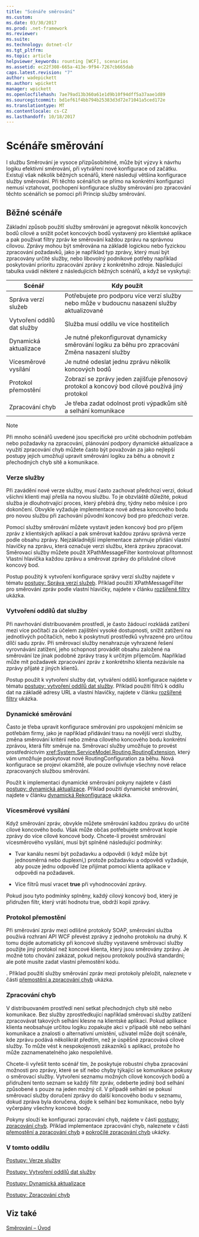 ```yaml
---
title: "Scénáře směrování"
ms.custom: 
ms.date: 03/30/2017
ms.prod: .net-framework
ms.reviewer: 
ms.suite: 
ms.technology: dotnet-clr
ms.tgt_pltfrm: 
ms.topic: article
helpviewer_keywords: rounting [WCF], scenarios
ms.assetid: ec22f308-665a-413e-9f94-7267cb665dab
caps.latest.revision: "7"
author: wadepickett
ms.author: wpickett
manager: wpickett
ms.openlocfilehash: 7ae79ad13b360a61e1d9b10f94dff5a37aae1d89
ms.sourcegitcommit: bd1ef61f4bb794b25383d3d72e71041a5ced172e
ms.translationtype: MT
ms.contentlocale: cs-CZ
ms.lasthandoff: 10/18/2017
---
```

# <a name="routing-scenarios"></a>Scénáře směrování
I službu Směrování je vysoce přizpůsobitelné, může být výzvy k návrhu logiku efektivní směrování, při vytváření nové konfigurace od začátku.  Existují však několik běžných scénářů, které následují většina konfigurace služby směrování. Při těchto scénářích se přímo na konkrétní konfiguraci nemusí vztahovat, pochopení konfigurace služby směrování pro zpracování těchto scénářích se pomoci při Princip služby směrování.  
  
## <a name="common-scenarios"></a>Běžné scénáře  
 Základní způsob použití služby směrování je agregovat několik koncových bodů cílové a snížit počet koncových bodů vystavený pro klientské aplikace a pak používat filtry zpráv ke směrování každou zprávu na správnou cílovou. Zprávy mohou být směrována na základě logickou nebo fyzickou zpracování požadavků, jako je například typ zprávy, který musí být zpracovány určité služby, nebo libovolný podnikové potřeby například poskytování prioritu zpracování zprávy z konkrétního zdroje. Následující tabulka uvádí některé z následujících běžných scénářů, a když se vyskytují:  
  
|Scénář|Kdy použít|  
|--------------|--------------|  
|Správa verzí služeb|Potřebujete pro podporu více verzí služby nebo může v budoucnu nasazení služby aktualizované|  
|Vytvoření oddílů dat služby|Služba musí oddílu ve více hostitelích|  
|Dynamická aktualizace|Je nutné překonfigurovat dynamicky směrování logiku za běhu pro zpracování Změna nasazení služby|  
|Vícesměrové vysílání|Je nutné odeslat jednu zprávu několik koncových bodů|  
|Protokol přemostění|Zobrazí se zprávy jeden zajišťuje přenosový protokol a koncový bod cílové používá jiný protokol|  
|Zpracování chyb|Je třeba zadat odolnost proti výpadkům sítě a selhání komunikace|  
  
> [!NOTE]
>  Při mnoho scénářů uvedené jsou specifické pro určité obchodním potřebám nebo požadavky na zpracování, plánování podpory dynamické aktualizace a využití zpracování chyb můžete často být považován za jako nejlepší postupy jejich umožňují upravit směrování logiku za běhu a obnovit z přechodných chyb sítě a komunikace.  
  
### <a name="service-versioning"></a>Verze služby  
 Při zavádění nové verze služby, musí často zachovat předchozí verzi, dokud všichni klienti mají přešla na novou službu. To je obzvláště důležité, pokud služba je dlouhotrvající proces, který přebírá dny, týdny nebo měsíce i pro dokončení. Obvykle vyžaduje implementace nové adresa koncového bodu pro novou službu při zachování původní koncový bod pro předchozí verze.  
  
 Pomocí služby směrování můžete vystavit jeden koncový bod pro příjem zpráv z klientských aplikací a pak směrovat každou zprávu správná verze podle obsahu zprávy. Nejzákladnější implementace zahrnuje přidání vlastní hlavičky na zprávu, která označuje verzi službu, která zprávu zpracovat. Směrovací služby můžete použít XPathMessageFilter kontrolovat přítomnost Vlastní hlavička každou zprávu a směrovat zprávy do příslušné cílové koncový bod.  
  
 Postup použitý k vytvoření konfigurace správy verzí služby najdete v tématu [postupy: Správa verzí služeb](../../../../docs/framework/wcf/feature-details/how-to-service-versioning.md). Příklad použití XPathMessageFilter pro směrování zpráv podle vlastní hlavičky, najdete v článku [rozšířené filtry](../../../../docs/framework/wcf/samples/advanced-filters.md) ukázka.  
  
### <a name="service-data-partitioning"></a>Vytvoření oddílů dat služby  
 Při navrhování distribuovaném prostředí, je často žádoucí rozkládá zatížení mezi více počítači za účelem zajištění vysoké dostupnosti, snížit zatížení na jednotlivých počítačích, nebo k poskytnutí prostředků vyhrazené pro určitou dílčí sadu zpráv. Při směrovací služby nenahrazuje vyhrazené řešení vyrovnávání zatížení, jeho schopnost provádět obsahu založené na směrování lze jinak podobné zprávy trasy k určitým příjemcům. Například může mít požadavek zpracování zpráv z konkrétního klienta nezávisle na zprávy přijaté z jiných klientů.  
  
 Postup použít k vytvoření služby dat, vytváření oddílů konfigurace najdete v tématu [postupy: vytvoření oddílů dat služby](../../../../docs/framework/wcf/feature-details/how-to-service-data-partitioning.md). Příklad použití filtrů k oddílu dat na základě adresy URL a vlastní hlavičky, najdete v článku [rozšířené filtry](../../../../docs/framework/wcf/samples/advanced-filters.md) ukázka.  
  
### <a name="dynamic-routing"></a>Dynamické směrování  
 Často je třeba upravit konfigurace směrování pro uspokojení měnícím se potřebám firmy, jako je například přidávání trasu na novější verzi služby, změna směrování kritérií nebo změna cílového koncového bodu konkrétní zprávou, která filtr směruje na. Směrovací služby umožňuje to provést prostřednictvím <xref:System.ServiceModel.Routing.RoutingExtension>, který vám umožňuje poskytovat nové RoutingConfiguration za běhu. Nová konfigurace se projeví okamžitě, ale pouze ovlivňuje všechny nové relace zpracovaných službou směrování.  
  
 Použít k implementaci dynamické směrování pokyny najdete v části [postupy: dynamická aktualizace](../../../../docs/framework/wcf/feature-details/how-to-dynamic-update.md). Příklad použití dynamické směrování, najdete v článku [dynamická Rekonfigurace](../../../../docs/framework/wcf/samples/dynamic-reconfiguration.md) ukázka.  
  
### <a name="multicast"></a>Vícesměrové vysílání  
 Když směrování zpráv, obvykle můžete směrování každou zprávu do určité cílové koncového bodu.  Však může občas potřebujete směrovat kopie zprávy do více cílové koncové body. Chcete-li provést směrování vícesměrového vysílání, musí být splněné následující podmínky:  
  
-   Tvar kanálu nesmí být požadavku a odpovědi (i když může být jednosměrná nebo duplexní,) protože požadavku a odpovědi vyžaduje, aby pouze jednu odpověď lze přijímat pomocí klienta aplikace v odpovědi na požadavek.  
  
-   Více filtrů musí vracet **true** při vyhodnocování zprávy.  
  
 Pokud jsou tyto podmínky splněny, každý cílový koncový bod, který je přidružen filtr, který vrátí hodnotu true, obdrží kopii zprávy.  
  
### <a name="protocol-bridging"></a>Protokol přemostění  
 Při směrování zpráv mezi odlišné protokoly SOAP, směrování služba používá rozhraní API WCF převést zprávy z jednoho protokolu na druhý. K tomu dojde automaticky při koncové služby vystavené směrovací služby použijte jiný protokol než koncové klienta, který jsou směrovány zprávy. Je možné toto chování zakázat, pokud nejsou protokoly používá standardní; ale poté musíte zadat vlastní přemostění kódu.  
  
 . Příklad použití služby směrování zpráv mezi protokoly přeložit, naleznete v části [přemostění a zpracování chyb](../../../../docs/framework/wcf/samples/bridging-and-error-handling.md) ukázka.  
  
### <a name="error-handling"></a>Zpracování chyb  
 V distribuovaném prostředí není setkat přechodných chyb sítě nebo komunikace. Bez služby zprostředkující například směrovací služby zatížení zpracovávat takových selhání klesne na klientské aplikaci. Pokud aplikace klienta neobsahuje určitou logiku zopakujte akci v případě sítě nebo selhání komunikace a znalosti o alternativní umístění, uživatel může dojít scénáře, kde zprávu podává několikrát předtím, než je úspěšně zpracovává cílové služby. To může vést k nespokojenosti zákazníků s aplikací, protože ho může zaznamenatelného jako nespolehlivé.  
  
 Chcete-li vyřešit tento scénář tím, že poskytuje robustní chyba zpracování možnosti pro zprávy, které se síť nebo chyby týkající se komunikace pokusy o směrovací služby. Vytvoření seznamu možných cílové koncových bodů a přidružení tento seznam se každý filtr zpráv, odeberte jediný bod selhání způsobené s pouze na jeden možný cíl. V případě selhání se pokusí směrovací služby doručení zprávy do další koncového bodu v seznamu, dokud zpráva byla doručena, dojde k selhání bez komunikace, nebo byly vyčerpány všechny koncové body.  
  
 Pokyny slouží ke konfiguraci zpracování chyb, najdete v části [postupy: zpracování chyb](../../../../docs/framework/wcf/feature-details/how-to-error-handling.md). Příklad implementace zpracování chyb, naleznete v části [přemostění a zpracování chyb](../../../../docs/framework/wcf/samples/bridging-and-error-handling.md) a [pokročilé zpracování chyb](../../../../docs/framework/wcf/samples/advanced-error-handling.md) ukázky.  
  
### <a name="in-this-section"></a>V tomto oddílu  
 [Postupy: Verze služby](../../../../docs/framework/wcf/feature-details/how-to-service-versioning.md)  
  
 [Postupy: Vytvoření oddílů dat služby](../../../../docs/framework/wcf/feature-details/how-to-service-data-partitioning.md)  
  
 [Postupy: Dynamická aktualizace](../../../../docs/framework/wcf/feature-details/how-to-dynamic-update.md)  
  
 [Postupy: Zpracování chyb](../../../../docs/framework/wcf/feature-details/how-to-error-handling.md)  
  
## <a name="see-also"></a>Viz také  
 [Směrování – Úvod](../../../../docs/framework/wcf/feature-details/routing-introduction.md)
